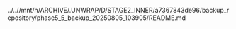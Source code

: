 ../..//mnt/h/ARCHIVE/.UNWRAP/D/STAGE2_INNER/a7367843de96/backup_repository/phase5_5_backup_20250805_103905/README.md